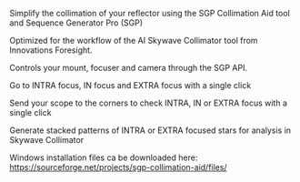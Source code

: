 Simplify the collimation of your reflector using the SGP Collimation Aid tool and Sequence Generator Pro (SGP)

Optimized for the workflow of the AI Skywave Collimator tool from Innovations Foresight.

Controls your mount, focuser and camera through the SGP API.

Go to INTRA focus, IN focus and EXTRA focus with a single click

Send your scope to the corners to check INTRA, IN or EXTRA focus with a single click

Generate stacked patterns of INTRA or EXTRA focused stars for analysis in Skywave Collimator

Windows installation files ca be downloaded here: https://sourceforge.net/projects/sgp-collimation-aid/files/
